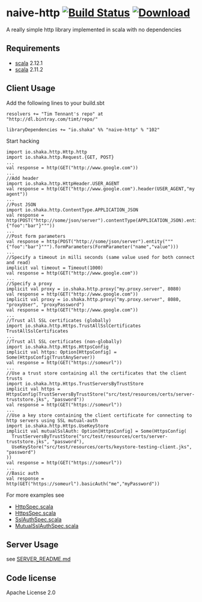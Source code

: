 naive-http  [![Build Status](https://travis-ci.org/timt/naive-http.png?branch=master)](https://travis-ci.org/timt/naive-http) [ ![Download](https://api.bintray.com/packages/timt/repo/naive-http/images/download.png) ](https://bintray.com/timt/repo/naive-http/_latestVersion)
==========
A really simple http library implemented in scala with no dependencies

Requirements
------------

* [scala](http://www.scala-lang.org) 2.12.1
* [scala](http://www.scala-lang.org) 2.11.2

Client Usage
------------
Add the following lines to your build.sbt

    resolvers += "Tim Tennant's repo" at "http://dl.bintray.com/timt/repo/"

    libraryDependencies += "io.shaka" %% "naive-http" % "102"

Start hacking

    import io.shaka.http.Http.http
    import io.shaka.http.Request.{GET, POST}
    ...
    val response = http(GET("http://www.google.com"))
    ...
    //Add header
    import io.shaka.http.HttpHeader.USER_AGENT
    val response = http(GET("http://www.google.com").header(USER_AGENT,"my agent"))
    ...
    //Post JSON
    import io.shaka.http.ContentType.APPLICATION_JSON
    val response = http(POST("http://some/json/server").contentType(APPLICATION_JSON).entity("""{"foo":"bar"}"""))
    ...
    //Post form parameters
    val response = http(POST("http://some/json/server").entity("""{"foo":"bar"}""").formParameters(FormParameter("name","value")))
    ...
    //Specify a timeout in milli seconds (same value used for both connect and read)
    implicit val timeout = Timeout(1000)
    val response = http(GET("http://www.google.com"))
    ...
    //Specify a proxy
    implicit val proxy = io.shaka.http.proxy("my.proxy.server", 8080)
    val response = http(GET("http://www.google.com"))
    implicit val proxy = io.shaka.http.proxy("my.proxy.server", 8080, "proxyUser", "proxyPassword")
    val response = http(GET("http://www.google.com"))
    ...
    //Trust all SSL certificates (globally)
    import io.shaka.http.Https.TrustAllSslCertificates
    TrustAllSslCertificates
    ...
    //Trust all SSL certificates (non-globally)
    import io.shaka.http.Https.HttpsConfig
    implicit val https: Option[HttpsConfig] = Some(HttpsConfig(TrustAnyServer))
    val response = http(GET("https://someurl"))
    ...
    //Use a trust store containing all the certificates that the client trusts
    import io.shaka.http.Https.TrustServersByTrustStore
    implicit val https = HttpsConfig(TrustServersByTrustStore("src/test/resources/certs/server-truststore.jks", "password"))
    val response = http(GET("https://someurl"))
    ...
    //Use a key store containing the client certificate for connecting to http servers using SSL mutual-auth
    import io.shaka.http.Https.UseKeyStore
    implicit val mutualSslAuth: Option[HttpsConfig] = Some(HttpsConfig(
      TrustServersByTrustStore("src/test/resources/certs/server-truststore.jks", "password"),
      UseKeyStore("src/test/resources/certs/keystore-testing-client.jks", "password")
    ))
    val response = http(GET("https://someurl"))
    ...
    //Basic auth
    val response = http(GET("https://someurl").basicAuth("me","myPassword"))


For more examples see 

* [HttpSpec.scala](https://github.com/timt/naive-http/blob/master/src/test/scala/io/shaka/http/HttpSpec.scala)
* [HttpsSpec.scala](https://github.com/timt/naive-http/blob/master/src/test/scala/io/shaka/http/HttpsSpec.scala)
* [SslAuthSpec.scala](https://github.com/timt/naive-http/blob/master/src/test/scala/io/shaka/http/SslAuthSpec.scala)
* [MutualSslAuthSpec.scala](https://github.com/timt/naive-http/blob/master/src/test/scala/io/shaka/http/MutualSslAuthSpec.scala)

Server Usage
------------
see [SERVER_README.md](SERVER_README.md)


Code license
------------
Apache License 2.0